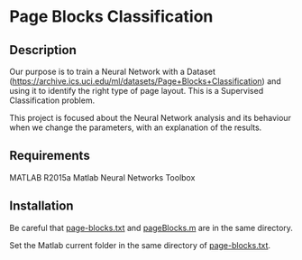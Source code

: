 # Page Blocks Classification

## Description
Our purpose is to train a Neural Network with a Dataset (https://archive.ics.uci.edu/ml/datasets/Page+Blocks+Classification) and using it to identify the right type of page layout. This is a Supervised Classification problem.

This project is focused about the Neural Network analysis and its behaviour when we change the parameters, with an explanation of the results.

## Requirements
MATLAB R2015a
Matlab Neural Networks Toolbox

## Installation
Be careful that [page-blocks.txt](page-blocks.txt) and [pageBlocks.m](pageBlocks.m) are in the same directory.

Set the Matlab current folder in the same directory of [page-blocks.txt](page-blocks.txt).
